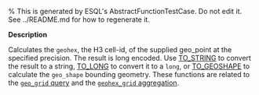% This is generated by ESQL's AbstractFunctionTestCase. Do not edit it. See ../README.md for how to regenerate it.

**Description**

Calculates the `geohex`, the H3 cell-id, of the supplied geo_point at the specified precision. The result is long encoded. Use [TO_STRING](#esql-to_string) to convert the result to a string, [TO_LONG](#esql-to_long) to convert it to a `long`, or [TO_GEOSHAPE](esql-to_geoshape.md) to calculate the `geo_shape` bounding geometry.  These functions are related to the [`geo_grid` query](/reference/query-languages/query-dsl/query-dsl-geo-grid-query.md) and the [`geohex_grid` aggregation](/reference/aggregations/search-aggregations-bucket-geohexgrid-aggregation.md).

